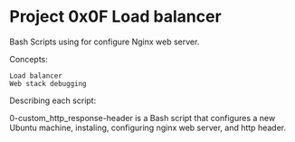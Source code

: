 # Project 0x0F Load balancer

Bash Scripts using for configure Nginx web server.

Concepts:

    Load balancer
    Web stack debugging

Describing each script:

0-custom_http_response-header is a Bash script that configures a new Ubuntu machine, instaling, configuring nginx web server, and http header.
